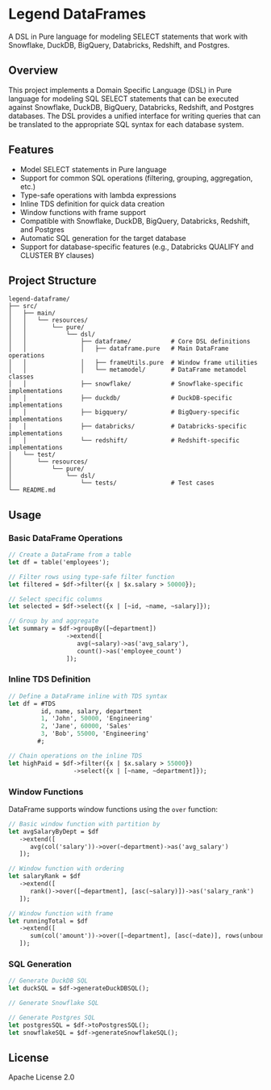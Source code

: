 # Legend DataFrames

A DSL in Pure language for modeling SELECT statements that work with Snowflake, DuckDB, BigQuery, Databricks, Redshift, and Postgres.

## Overview

This project implements a Domain Specific Language (DSL) in Pure language for modeling SQL SELECT statements that can be executed against Snowflake, DuckDB, BigQuery, Databricks, Redshift, and Postgres databases. The DSL provides a unified interface for writing queries that can be translated to the appropriate SQL syntax for each database system.

## Features

- Model SELECT statements in Pure language
- Support for common SQL operations (filtering, grouping, aggregation, etc.)
- Type-safe operations with lambda expressions
- Inline TDS definition for quick data creation
- Window functions with frame support
- Compatible with Snowflake, DuckDB, BigQuery, Databricks, Redshift, and Postgres
- Automatic SQL generation for the target database
- Support for database-specific features (e.g., Databricks QUALIFY and CLUSTER BY clauses)

## Project Structure

```
legend-dataframe/
├── src/
│   ├── main/
│   │   └── resources/
│   │       └── pure/
│   │           └── dsl/
│   │               ├── dataframe/           # Core DSL definitions
│   │               │   ├── dataframe.pure   # Main DataFrame operations
│   │               │   ├── frameUtils.pure  # Window frame utilities
│   │               │   └── metamodel/       # DataFrame metamodel classes
│   │               ├── snowflake/           # Snowflake-specific implementations
│   │               ├── duckdb/              # DuckDB-specific implementations
│   │               ├── bigquery/            # BigQuery-specific implementations
│   │               ├── databricks/          # Databricks-specific implementations
│   │               └── redshift/            # Redshift-specific implementations
│   └── test/
│       └── resources/
│           └── pure/
│               └── dsl/
│                   └── tests/               # Test cases
└── README.md
```

## Usage

### Basic DataFrame Operations

```pure
// Create a DataFrame from a table
let df = table('employees');

// Filter rows using type-safe filter function
let filtered = $df->filter({x | $x.salary > 50000});

// Select specific columns
let selected = $df->select({x | [~id, ~name, ~salary]});

// Group by and aggregate
let summary = $df->groupBy([~department])
                ->extend([
                   avg(~salary)->as('avg_salary'),
                   count()->as('employee_count')
                ]);
```

### Inline TDS Definition

```pure
// Define a DataFrame inline with TDS syntax
let df = #TDS
         id, name, salary, department
         1, 'John', 50000, 'Engineering'
         2, 'Jane', 60000, 'Sales'
         3, 'Bob', 55000, 'Engineering'
        #;

// Chain operations on the inline TDS
let highPaid = $df->filter({x | $x.salary > 55000})
                  ->select({x | [~name, ~department]});
```

### Window Functions

DataFrame supports window functions using the `over` function:

```pure
// Basic window function with partition by
let avgSalaryByDept = $df
   ->extend([
      avg(col('salary'))->over(~department)->as('avg_salary')
   ]);

// Window function with ordering
let salaryRank = $df
   ->extend([
      rank()->over([~department], [asc(~salary)])->as('salary_rank')
   ]);

// Window function with frame
let runningTotal = $df
   ->extend([
      sum(col('amount'))->over([~department], [asc(~date)], rows(unbounded(), 0))->as('running_total')
   ]);
```

### SQL Generation

```pure
// Generate DuckDB SQL
let duckSQL = $df->generateDuckDBSQL();

// Generate Snowflake SQL

// Generate Postgres SQL
let postgresSQL = $df->toPostgresSQL();
let snowflakeSQL = $df->generateSnowflakeSQL();
```

## License

Apache License 2.0
